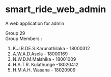 # smart_ride_web_admin
A web application for admin

Group 29<br>
Group Members : 
1. K.J.R.DE.S.Karunathilaka - 18000312
2. A.W.A.D.Asela - 18000169
3. N.W.D.M.Malshika - 18001009
4. H.A.T.R. Kulathunge -18020412
5. H.M.A.H. Wasana - 18020909
